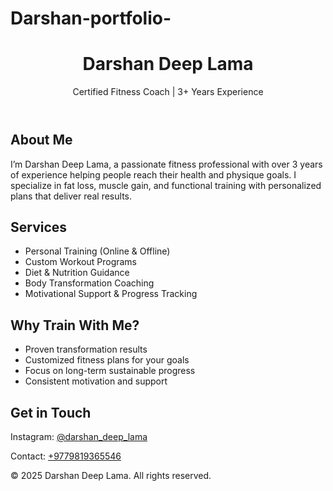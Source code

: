 # Darshan-portfolio-

<!DOCTYPE html>
<html lang="en">
</head>
<body>
  <header>
    <h1>Darshan Deep Lama</h1>
    <p>Certified Fitness Coach | 3+ Years Experience</p>
  </header>

  <section>
    <h2>About Me</h2>
    <p>I’m Darshan Deep Lama, a passionate fitness professional with over 3 years of experience helping people reach their health and physique goals. I specialize in fat loss, muscle gain, and functional training with personalized plans that deliver real results.</p>
  </section>

  <section>
    <h2>Services</h2>
    <ul>
      <li>Personal Training (Online & Offline)</li>
      <li>Custom Workout Programs</li>
      <li>Diet & Nutrition Guidance</li>
      <li>Body Transformation Coaching</li>
      <li>Motivational Support & Progress Tracking</li>
    </ul>
  </section>

  <section>
    <h2>Why Train With Me?</h2>
    <ul>
      <li>Proven transformation results</li>
      <li>Customized fitness plans for your goals</li>
      <li>Focus on long-term sustainable progress</li>
      <li>Consistent motivation and support</li>
    </ul>
  </section>

  <section class="contact">
    <h2>Get in Touch</h2>
    <p>Instagram: <a href="https://instagram.com/darshan_deep_lama" target="_blank">@darshan_deep_lama</a></p>
    <p>Contact: <a href="tel:+9779819365546">+9779819365546</a></p>
  </section>

  <footer>
    &copy; 2025 Darshan Deep Lama. All rights reserved.
  </footer>
</body>
</html>
